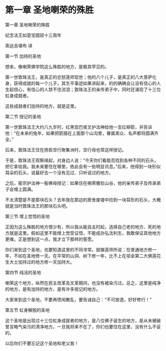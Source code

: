 # 第一章 圣地喇荣的殊胜

第一章 圣地喇荣的殊胜

纪念法王如意宝圆寂十三周年

索达吉堪布 译

第一节 加持的圣地

想来，像喇荣佛学院这么殊胜的地方，是极其罕见的。

第一世敦珠法王，是真正的忿怒莲师现世；他的八个儿子，是真正的八大菩萨化身，获得成就的每一个儿子，其生平事迹如果讲起来，的的确确会让没有信心的人生起信心，有信心的人禁不住流泪；敦珠法王的亲传弟子中，同时还涌现了十三位虹身成就者。

这些成就者们加持的地方，就是这里。

第二节 授记的圣地

第一世敦珠法王大约八九岁时，红黑现巴夜叉护法神给他一支红柳箭，并告诉他：“在未来的兔年，如果把箭插在上面那个山沟里，眷属弟众、名声都将圆满齐全。”

后来，敦珠法王住在扬哲空行聚集洲时，空行母也常这样授记。

于是，敦珠法王观察缘起，对身边人说：“今天你们看能否找到各种不同的石头，把它拿给我。我未来要住在哪里，依此会有一些明显讯息。”后来，他得到一块形似耳朵的石头，说最好去一个没有见过、只听说过的地方。

之后，密宗护法神一髻佛母授记：如果住在喇荣雅钦山谷，他的亲传弟子及传承弟子会增上圆满。

不太清楚是不是那块石头？去年我在那边的房舍废墟中捡到一块耳形的石头，大概就是当时敦珠法王的那块石头吧。

第三节 增上觉悟的圣地

正因为这么殊胜的地方很少有，所以我从能自主时起，选择自己老的地方、死的地方就是这里。假如这里不能增上觉受证悟，不能成办弘法利生，我敢保证其他地方更难。正是想到这一点，我才立下那样的誓愿。

你们来到这个圣地，也要知道这里的不同寻常。就像莲师所说：在普通地方修一年，不如在圣地修一天。在平常的山洞、树下修一年，比不上在邬金第二大佛莲花生大士加持过的地方修一天加持大。

第四节 纯洁的圣地

喇荣这个地方，纵然在民主改革及文革期间，也没有被染污过。总之，这里是纯净的地方，是有加持的地方，是有许多授记的地方。

大家来到这个圣地，不要再愦闹散乱，要告诫自己：“不可放逸，好好修行！”

第五节 虹身解脱的圣地

这个圣地是出现过十三位虹身成就者的地方，是八位佛子诞生的地方，是从未被破誓言晦气染污的清净地方。一旦我将来不在了，你们也要住在这里，没有什么不妥的。

以后你们不要忘记这个圣地和老父我！

